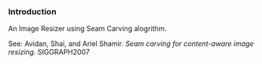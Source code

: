 ### Introduction

An Image Resizer using Seam Carving alogrithm.

See: Avidan, Shai, and Ariel Shamir. *Seam carving for content-aware image resizing.* SIGGRAPH2007
